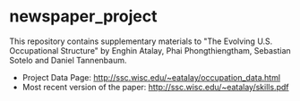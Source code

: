 # newspaper_project
  This repository contains supplementary materials to "The Evolving U.S. Occupational Structure" by Enghin Atalay, Phai Phongthiengtham, Sebastian Sotelo and Daniel Tannenbaum.
  
- Project Data Page: http://ssc.wisc.edu/~eatalay/occupation_data.html   
- Most recent version of the paper: http://ssc.wisc.edu/~eatalay/skills.pdf
